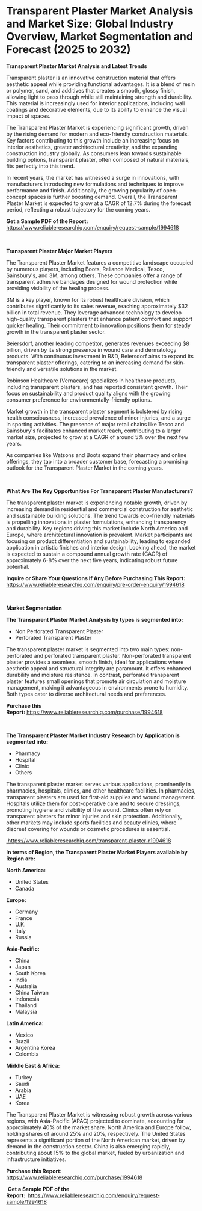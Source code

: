 <p><h1>Transparent Plaster Market Analysis and Market Size: Global Industry Overview, Market Segmentation and Forecast (2025 to 2032)</h1></p><p><strong>Transparent Plaster Market Analysis and Latest Trends</strong></p>
<p><p>Transparent plaster is an innovative construction material that offers aesthetic appeal while providing functional advantages. It is a blend of resin or polymer, sand, and additives that creates a smooth, glossy finish, allowing light to pass through while still maintaining strength and durability. This material is increasingly used for interior applications, including wall coatings and decorative elements, due to its ability to enhance the visual impact of spaces.</p><p>The Transparent Plaster Market is experiencing significant growth, driven by the rising demand for modern and eco-friendly construction materials. Key factors contributing to this growth include an increasing focus on interior aesthetics, greater architectural creativity, and the expanding construction industry globally. As consumers lean towards sustainable building options, transparent plaster, often composed of natural materials, fits perfectly into this trend.</p><p>In recent years, the market has witnessed a surge in innovations, with manufacturers introducing new formulations and techniques to improve performance and finish. Additionally, the growing popularity of open-concept spaces is further boosting demand. Overall, the Transparent Plaster Market is expected to grow at a CAGR of 12.7% during the forecast period, reflecting a robust trajectory for the coming years.</p></p>
<p><strong>Get a Sample PDF of the Report:&nbsp;</strong> <a href="https://www.reliableresearchiq.com/enquiry/request-sample/1994618?utm_campaign=2469&utm_medium=2&utm_source=Github&utm_content=ia&utm_term=16042025&utm_id=transparent-plaster">https://www.reliableresearchiq.com/enquiry/request-sample/1994618</a></p>
<p>&nbsp;</p>
<p><strong>Transparent Plaster Major Market Players</strong></p>
<p><p>The Transparent Plaster Market features a competitive landscape occupied by numerous players, including Boots, Reliance Medical, Tesco, Sainsbury's, and 3M, among others. These companies offer a range of transparent adhesive bandages designed for wound protection while providing visibility of the healing process.</p><p>3M is a key player, known for its robust healthcare division, which contributes significantly to its sales revenue, reaching approximately $32 billion in total revenue. They leverage advanced technology to develop high-quality transparent plasters that enhance patient comfort and support quicker healing. Their commitment to innovation positions them for steady growth in the transparent plaster sector.</p><p>Beiersdorf, another leading competitor, generates revenues exceeding $8 billion, driven by its strong presence in wound care and dermatology products. With continuous investment in R&D, Beiersdorf aims to expand its transparent plaster offerings, catering to an increasing demand for skin-friendly and versatile solutions in the market.</p><p>Robinson Healthcare (Vernacare) specializes in healthcare products, including transparent plasters, and has reported consistent growth. Their focus on sustainability and product quality aligns with the growing consumer preference for environmentally-friendly options. </p><p>Market growth in the transparent plaster segment is bolstered by rising health consciousness, increased prevalence of minor injuries, and a surge in sporting activities. The presence of major retail chains like Tesco and Sainsbury's facilitates enhanced market reach, contributing to a larger market size, projected to grow at a CAGR of around 5% over the next few years.</p><p>As companies like Watsons and Boots expand their pharmacy and online offerings, they tap into a broader customer base, forecasting a promising outlook for the Transparent Plaster Market in the coming years.</p></p>
<p>&nbsp;</p>
<p><strong>What Are The Key Opportunities For Transparent Plaster Manufacturers?</strong></p>
<p><p>The transparent plaster market is experiencing notable growth, driven by increasing demand in residential and commercial construction for aesthetic and sustainable building solutions. The trend towards eco-friendly materials is propelling innovations in plaster formulations, enhancing transparency and durability. Key regions driving this market include North America and Europe, where architectural innovation is prevalent. Market participants are focusing on product differentiation and sustainability, leading to expanded application in artistic finishes and interior design. Looking ahead, the market is expected to sustain a compound annual growth rate (CAGR) of approximately 6-8% over the next five years, indicating robust future potential.</p></p>
<p><strong>Inquire or Share Your Questions If Any Before Purchasing This Report:</strong> <a href="https://www.reliableresearchiq.com/enquiry/pre-order-enquiry/1994618?utm_campaign=2469&utm_medium=2&utm_source=Github&utm_content=ia&utm_term=16042025&utm_id=transparent-plaster">https://www.reliableresearchiq.com/enquiry/pre-order-enquiry/1994618</a></p>
<p>&nbsp;</p>
<p><strong>Market Segmentation</strong></p>
<p><strong>The Transparent Plaster Market Analysis by types is segmented into:</strong></p>
<p><ul><li>Non Perforated Transparent Plaster</li><li>Perforated Transparent Plaster</li></ul></p>
<p><p>The transparent plaster market is segmented into two main types: non-perforated and perforated transparent plaster. Non-perforated transparent plaster provides a seamless, smooth finish, ideal for applications where aesthetic appeal and structural integrity are paramount. It offers enhanced durability and moisture resistance. In contrast, perforated transparent plaster features small openings that promote air circulation and moisture management, making it advantageous in environments prone to humidity. Both types cater to diverse architectural needs and preferences.</p></p>
<p><strong>Purchase this Report:&nbsp;</strong><a href="https://www.reliableresearchiq.com/purchase/1994618?utm_campaign=2469&utm_medium=2&utm_source=Github&utm_content=ia&utm_term=16042025&utm_id=transparent-plaster">https://www.reliableresearchiq.com/purchase/1994618</a></p>
<p>&nbsp;</p>
<p><strong>The Transparent Plaster Market Industry Research by Application is segmented into:</strong></p>
<p><ul><li>Pharmacy</li><li>Hospital</li><li>Clinic</li><li>Others</li></ul></p>
<p><p>The transparent plaster market serves various applications, prominently in pharmacies, hospitals, clinics, and other healthcare facilities. In pharmacies, transparent plasters are used for first-aid supplies and wound management. Hospitals utilize them for post-operative care and to secure dressings, promoting hygiene and visibility of the wound. Clinics often rely on transparent plasters for minor injuries and skin protection. Additionally, other markets may include sports facilities and beauty clinics, where discreet covering for wounds or cosmetic procedures is essential.</p></p>
<p><a href="https://www.reliableresearchiq.com/transparent-plaster-r1994618?utm_campaign=2469&utm_medium=2&utm_source=Github&utm_content=ia&utm_term=16042025&utm_id=transparent-plaster">&nbsp;https://www.reliableresearchiq.com/transparent-plaster-r1994618</a></p>
<p><strong>In terms of Region, the Transparent Plaster Market Players available by Region are:</strong></p>
<p>
    <p> <strong> North America: </strong>
        <ul>
            <li>United States</li>
            <li>Canada</li>
        </ul>
        </p> 
    <p> <strong> Europe: </strong>
        <ul>
            <li>Germany</li>
            <li>France</li>
            <li>U.K.</li>
            <li>Italy</li>
            <li>Russia</li>
        </ul>
        </p> 
    <p> <strong> Asia-Pacific: </strong>
        <ul>
            <li>China</li>
            <li>Japan</li>
            <li>South Korea</li>
            <li>India</li>
            <li>Australia</li>
            <li>China Taiwan</li>
            <li>Indonesia</li>
            <li>Thailand</li>
            <li>Malaysia</li>
        </ul>
        </p> 
    <p> <strong> Latin America: </strong>
        <ul>
            <li>Mexico</li>
            <li>Brazil</li>
            <li>Argentina Korea</li>
            <li>Colombia</li>
        </ul>
        </p> 
    <p> <strong> Middle East & Africa: </strong>
        <ul>
            <li>Turkey</li>
            <li>Saudi</li>
            <li>Arabia</li>
            <li>UAE</li>
            <li>Korea</li>
        </ul>
    </p>
    </p>
<p><p>The Transparent Plaster Market is witnessing robust growth across various regions, with Asia-Pacific (APAC) projected to dominate, accounting for approximately 40% of the market share. North America and Europe follow, holding shares of around 25% and 20%, respectively. The United States represents a significant portion of the North American market, driven by demand in the construction sector. China is also emerging rapidly, contributing about 15% to the global market, fueled by urbanization and infrastructure initiatives.</p></p>
<p><strong>Purchase this Report: </strong><a href="https://www.reliableresearchiq.com/purchase/1994618?utm_campaign=2469&utm_medium=2&utm_source=Github&utm_content=ia&utm_term=16042025&utm_id=transparent-plaster">https://www.reliableresearchiq.com/purchase/1994618</a></p>
<p>&nbsp;<strong>Get a Sample PDF of the Report:&nbsp;&nbsp;</strong><a href="https://www.reliableresearchiq.com/enquiry/request-sample/1994618?utm_campaign=2469&utm_medium=2&utm_source=Github&utm_content=ia&utm_term=16042025&utm_id=transparent-plaster">https://www.reliableresearchiq.com/enquiry/request-sample/1994618</a></p>
<p><strong></strong></p>
<p><p></p><p></p><p></p></p>